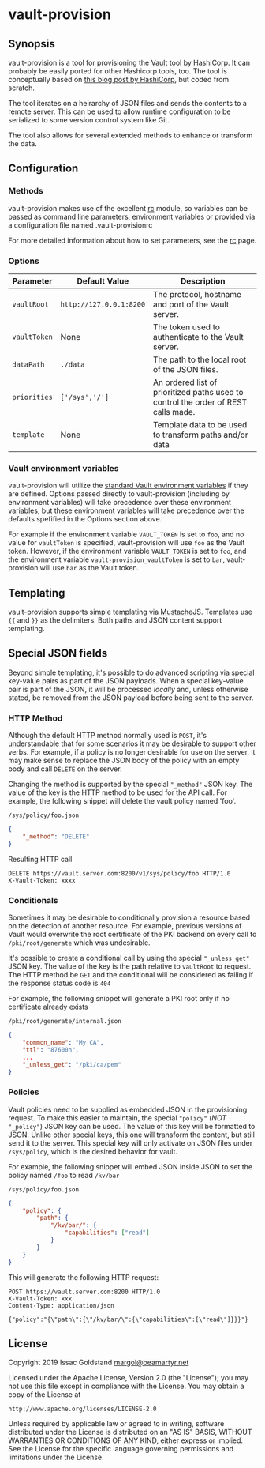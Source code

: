 # vault-provision

## Synopsis

vault-provision is a tool for provisioning the [Vault](https://vaultproject.io) tool by
HashiCorp.  It can probably be easily ported for other Hashicorp tools, too.  The tool
is conceptually based on [this blog post by HashiCorp](https://www.hashicorp.com/blog/codifying-vault-policies-and-configuration.html), but coded from scratch.

The tool iterates on a heirarchy of JSON files and sends the contents to a remote
server.  This can be used to allow runtime configuration to be serialized to
some version control system like Git.

The tool also allows for several extended methods to enhance or transform the data.

## Configuration

### Methods

vault-provision makes use of the excellent [rc](https://github.com/dominictarr/rc) module,
so variables can be passed as command line parameters, environment variables or
provided via a configuration file named .vault-provisionrc

For more detailed information about how to set parameters, see the [rc](https://github.com/dominictarr/rc#standards) page.

### Options

| Parameter | Default Value | Description |
|-----------|---------------|-------------|
| `vaultRoot` | `http://127.0.0.1:8200` | The protocol, hostname and port of the Vault server. |
| `vaultToken` | None | The token used to authenticate to the Vault server. |
| `dataPath` | `./data` | The path to the local root of the JSON files. |
| `priorities` | `['/sys','/']` | An ordered list of prioritized paths used to control the order of REST calls made. |
| `template` | None | Template data to be used to transform paths and/or data |

### Vault environment variables

vault-provision will utilize the [standard Vault environment variables](https://vaultproject.io/docs/commands/environment.html) if they are defined.
Options passed directly to vault-provision (including by environment variables) will take precedence over these environment variables, but these environment
variables will take precedence over the defaults spefified in the Options section above.

For example if the environment variable `VAULT_TOKEN` is set to `foo`, and no
value for `vaultToken` is specified, vault-provision will use `foo` as the
Vault token.  However, if the environment variable `VAULT_TOKEN` is set to
`foo`, and the environment variable `vault-provision_vaultToken` is set to
`bar`, vault-provision will use `bar` as the Vault token.

## Templating

vault-provision supports simple templating via [MustacheJS](https://mustache.github.io/).  Templates use `{{` and `}}` as the delimiters.  Both paths and JSON content support templating.

## Special JSON fields
Beyond simple templating, it's possible to do advanced scripting via special key-value pairs as part of the JSON payloads.  When a special key-value pair is part of the JSON, it will be processed *locally* and, unless otherwise stated, be removed from the JSON payload before being sent to the server.

### HTTP Method

Although the default HTTP method normally used is `POST`, it's understandable that for some scenarios it may be desirable to support other verbs.  For example, if a policy is no longer desirable for use on the server, it may make sense to replace the JSON body of the policy with an empty body and call `DELETE` on the server.

Changing the method is supported by the special `"_method"` JSON key.  The value of the key is the HTTP method to be used for the API call. For example, the following snippet will delete the vault policy named 'foo'.

`/sys/policy/foo.json`
```json
{
    "_method": "DELETE"
}
```
Resulting HTTP call
```http
DELETE https://vault.server.com:8200/v1/sys/policy/foo HTTP/1.0
X-Vault-Token: xxxx
```

### Conditionals

Sometimes it may be desirable to conditionally provision a resource based on the detection of another resource.  For example, previous versions of Vault would overwrite the root certificate of the PKI backend on every call to `/pki/root/generate` which was undesirable.

It's possible to create a conditional call by using the special `"_unless_get"` JSON key.  The value of the key is the path relative to `vaultRoot` to request.  The HTTP method be `GET` and the conditional will be considered as failing if the response status code is `404`

For example, the following snippet will generate a PKI root only if no certificate already exists

`/pki/root/generate/internal.json`
```json
{
    "common_name": "My CA",
    "ttl": "87600h",
    ...
    "_unless_get": "/pki/ca/pem" 
}
```

### Policies

Vault policies need to be supplied as embedded JSON in the provisioning request.  To make this easier to maintain, the special `"policy"` (_NOT_ `"_policy"`) JSON key can be used.  The value of this key will be formatted to JSON.  Unlike other special keys, this one will transform the content, but still send it to the server.  This special key will only activate on JSON files under `/sys/policy`, which is the desired behavior for vault.

For example, the following snippet will embed JSON inside JSON to set the policy named `/foo` to read `/kv/bar`

`/sys/policy/foo.json`
```json
{
    "policy": {
        "path": {
            "/kv/bar/": {
                "capabilities": ["read"]
            }
        }
    }
}
```

This will generate the following HTTP request:
```http
POST https://vault.server.com:8200 HTTP/1.0
X-Vault-Token: xxx
Content-Type: application/json

{"policy":"{\"path\":{\"/kv/bar/\":{\"capabilities\":[\"read\"]}}}"}
```

## License

Copyright 2019 Issac Goldstand <margol@beamartyr.net>

Licensed under the Apache License, Version 2.0 (the "License");
you may not use this file except in compliance with the License.
You may obtain a copy of the License at

    http://www.apache.org/licenses/LICENSE-2.0

Unless required by applicable law or agreed to in writing, software
distributed under the License is distributed on an "AS IS" BASIS,
WITHOUT WARRANTIES OR CONDITIONS OF ANY KIND, either express or implied.
See the License for the specific language governing permissions and
limitations under the License.

